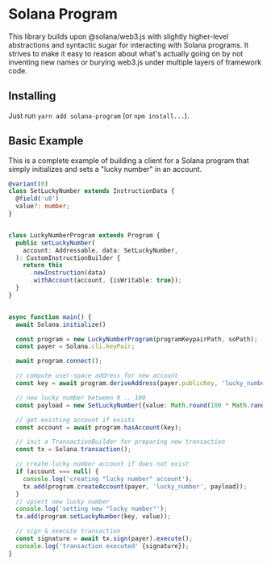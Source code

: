# Solana Program
This library builds upon @solana/web3.js with slightly higher-level abstractions
and syntactic sugar for interacting with Solana programs. It strives to make it
easy to reason about what's actually going on by not inventing new names or
burying web3.js under multiple layers of framework code.

## Installing
Just run `yarn add solana-program` (or `npm install...`).

## Basic Example
This is a complete example of building a client for a Solana program that simply
initializes and sets a "lucky number" in an account.

```typescript
@variant(0)
class SetLuckyNumber extends InstructionData {
  @field('u8')
  value?: number;
}


class LuckyNumberProgram extends Program {
  public setLuckyNumber(
    account: Addressable, data: SetLuckyNumber,
  ): CustomInstructionBuilder {
    return this
      .newInstruction(data)
      .withAccount(account, {isWritable: true});
  }
}


async function main() {
  await Solana.initialize()

  const program = new LuckyNumberProgram(programKeypairPath, soPath);
  const payer = Solana.cli.keyPair;

  await program.connect();

  // compute user-space address for new account
  const key = await program.deriveAddress(payer.publicKey, 'lucky_number');

  // new lucky number between 0 .. 100
  const payload = new SetLuckyNumber({value: Math.round(100 * Math.random())});

  // get existing account if exists
  const account = await program.hasAccount(key);

  // init a TransactionBuilder for preparing new transaction
  const tx = Solana.transaction();

  // create lucky number account if does not exist
  if (account === null) {
    console.log('creating "lucky number" account');
    tx.add(program.createAccount(payer, 'lucky_number', payload));
  }
  // upsert new lucky number
  console.log('setting new "lucky number"');
  tx.add(program.setLuckyNumber(key, value));

  // sign & execute transaction
  const signature = await tx.sign(payer).execute();
  console.log('transaction executed' {signature});
}
```